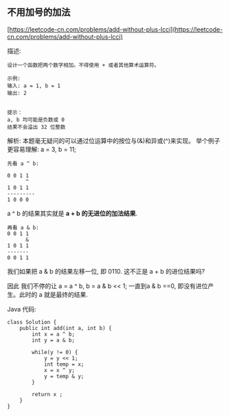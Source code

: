 ## 不用加号的加法
[https://leetcode-cn.com/problems/add-without-plus-lcci](https://leetcode-cn.com/problems/add-without-plus-lcci)

描述:
```
设计一个函数把两个数字相加。不得使用 + 或者其他算术运算符。

示例:
输入: a = 1, b = 1
输出: 2
 

提示：
a, b 均可能是负数或 0
结果不会溢出 32 位整数

```
解析:
本题毫无疑问的可以通过位运算中的按位与(&)和异或(^)来实现。
举个例子更容易理解: a = 3, b = 11;
```
先看 a ^ b:

0 0 1 1
      ^
1 0 1 1
---------
1 0 0 0
```
a ^ b 的结果其实就是 **a + b 的无进位的加法结果**.
```
再看 a & b:
0 0 1 1
      &
1 0 1 1
-------
0 0 1 1
```
我们如果把 a & b 的结果左移一位, 即 0110. 这不正是 a + b 的进位结果吗?

因此 我们不停的让 a = a ^ b, b = a & b << 1;
一直到a & b ==0, 即没有进位产生。此时的 a 就是最终的结果.

Java 代码:
```
class Solution {
    public int add(int a, int b) {
        int x = a ^ b;
        int y = a & b;
        
        while(y != 0) {
            y = y << 1;
            int temp = x;
            x = x ^ y;
            y = temp & y;
        }

        return x ;
    }
}
```

